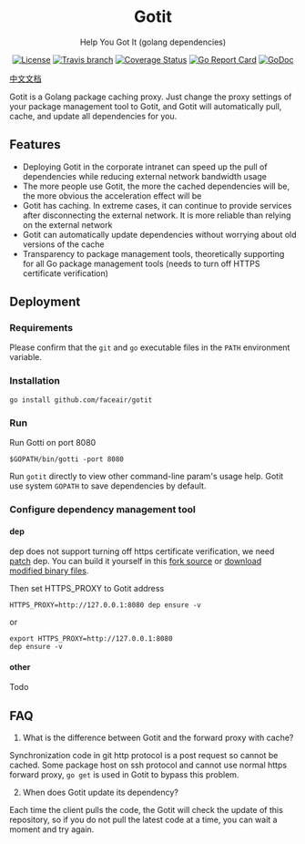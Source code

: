 <h1 align="center">Gotit</h1>
<p align="center">Help You Got It (golang dependencies)</p>

<p align="center">
    <a href="https://raw.githubusercontent.com/faceair/gotit/master/LICENSE"><img src="https://img.shields.io/hexpm/l/plug.svg" alt="License"></a>
    <a href="https://travis-ci.org/faceair/gotit"><img src="https://img.shields.io/travis/faceair/gotit/master.svg" alt="Travis branch"></a>
    <a href="https://coveralls.io/github/faceair/gotit?branch=master"><img src="https://coveralls.io/repos/github/faceair/gotit/badge.svg?branch=master" alt="Coverage Status"></a>
    <a href="https://goreportcard.com/report/github.com/faceair/gotit"><img src="https://goreportcard.com/badge/github.com/faceair/gotit" alt="Go Report Card"></a>
    <a href="https://godoc.org/github.com/faceair/gotit"><img src="https://godoc.org/github.com/faceair/gotit?status.svg" alt="GoDoc"></a>
</p>

[中文文档](README.zh.md)

Gotit is a Golang package caching proxy. Just change the proxy settings of your package management tool to Gotit, and Gotit will automatically pull, cache, and update all dependencies for you.

## Features

- Deploying Gotit in the corporate intranet can speed up the pull of dependencies while reducing external network bandwidth usage
- The more people use Gotit, the more the cached dependencies will be, the more obvious the acceleration effect will be
- Gotit has caching. In extreme cases, it can continue to provide services after disconnecting the external network. It is more reliable than relying on the external network
- Gotit can automatically update dependencies without worrying about old versions of the cache
- Transparency to package management tools, theoretically supporting for all Go package management tools (needs to turn off HTTPS certificate verification)

## Deployment

### Requirements

Please confirm that the `git` and `go` executable files in the `PATH` environment variable.

### Installation

```
go install github.com/faceair/gotit
```

### Run

Run Gotti on port 8080
```
$GOPATH/bin/gotti -port 8080
```
Run `gotit` directly to view other command-line param's usage help. Gotit use system `GOPATH` to save dependencies by default.

### Configure dependency management tool

#### dep

dep does not support turning off https certificate verification, we need [patch](https://github.com/faceair/dep/commit/19ef30fc8abae44709d5a732f34065d2919d8377) dep. You can build it yourself in this [fork source](https://github.com/faceair/dep) or [download modified binary files](https://github.com/faceair/dep/releases/tag/v0.4.2).

Then set HTTPS_PROXY to Gotit address
```
HTTPS_PROXY=http://127.0.0.1:8080 dep ensure -v
```
or
```
export HTTPS_PROXY=http://127.0.0.1:8080
dep ensure -v
```

#### other
Todo

## FAQ

1. What is the difference between Gotit and the forward proxy with cache?

Synchronization code in git http protocol is a post request so cannot be cached. Some package host on ssh protocol and cannot use normal https forward proxy, `go get` is used in Gotit to bypass this problem.

2. When does Gotit update its dependency?

Each time the client pulls the code, the Gotit will check the update of this repository, so if you do not pull the latest code at a time, you can wait a moment and try again.
